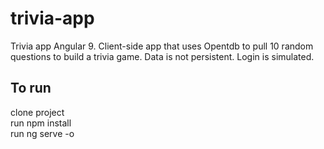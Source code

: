 # trivia-app

Trivia app Angular 9.
Client-side app that uses Opentdb to pull 10 random questions to build a trivia game. Data is not persistent. Login is simulated.

## To run

clone project  
run npm install  
run ng serve -o

